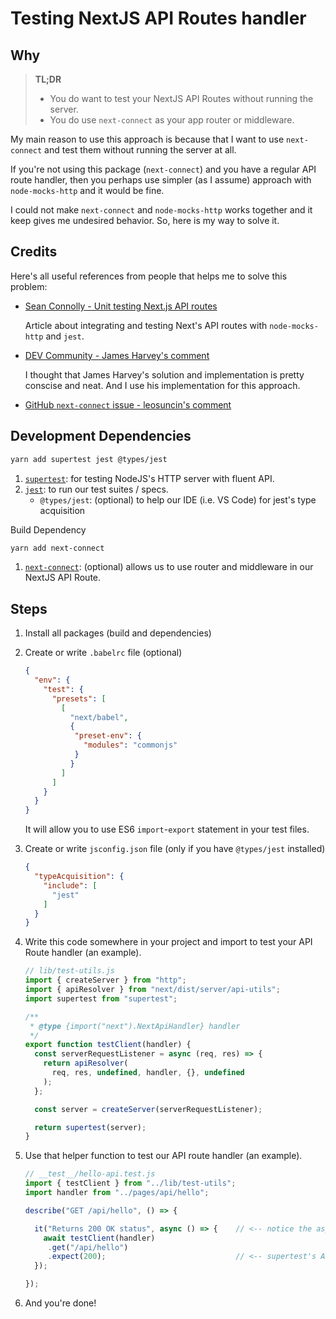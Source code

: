 # Testing NextJS API Routes handler

## Why

> **TL;DR**
>
> - You do want to test your NextJS API Routes without running the server.
> - You do use `next-connect` as your app router or middleware.

My main reason to use this approach is because that I want to use `next-connect` and test them without running the server at all.

If you're not using this package (`next-connect`) and you have a regular API route handler, then you perhaps use simpler (as I assume) approach with `node-mocks-http` and it would be fine.

I could not make `next-connect` and `node-mocks-http` works together and it keep gives me undesired behavior. So, here is my way to solve it.



## Credits

Here's all useful references from people that helps me to solve this problem:

- [Sean Connolly - Unit testing Next.js API routes](https://seanconnolly.dev/unit-testing-nextjs-api-routes)

  Article about integrating and testing Next's API routes with `node-mocks-http` and `jest`.

- [DEV Community - James Harvey's comment](https://dev.to/jamesharv/comment/145f8)

  I thought that James Harvey's solution and implementation is pretty conscise and neat. And I use his implementation for this approach.

- [GitHub `next-connect` issue - leosuncin's comment](https://github.com/hoangvvo/next-connect/issues/84#issuecomment-826031762)



## Development Dependencies

```bash
yarn add supertest jest @types/jest
```

1. [`supertest`](https://github.com/visionmedia/supertest): for testing NodeJS's HTTP server with fluent API.
2. [`jest`](https://github.com/facebook/jest): to run our test suites / specs.
   - `@types/jest`: (optional) to help our IDE (i.e. VS Code) for jest's type acquisition



 Build Dependency

```bash
yarn add next-connect
```

1. [`next-connect`](https://github.com/hoangvvo/next-connect): (optional) allows us to use router and middleware in our NextJS API Route.



## Steps

1. Install all packages (build and dependencies)

2. Create or write `.babelrc` file (optional)

   ```json
   {
     "env": {
       "test": {
         "presets": [
           [
             "next/babel",
             {
              "preset-env": {
                "modules": "commonjs"
              }
             }
           ]
         ]
       }
     }
   }
   ```

   It will allow you to use ES6 `import`-`export` statement in your test files.

3. Create or write `jsconfig.json` file (only if you have `@types/jest` installed)

   ```json
   {
     "typeAcquisition": {
       "include": [
         "jest"
       ]
     }
   }
   ```

4. Write this code somewhere in your project and import to test your API Route handler (an example).


   ```js
   // lib/test-utils.js
   import { createServer } from "http";
   import { apiResolver } from "next/dist/server/api-utils";
   import supertest from "supertest";

   /**
    * @type {import("next").NextApiHandler} handler
    */
   export function testClient(handler) {
     const serverRequestListener = async (req, res) => {
       return apiResolver(
         req, res, undefined, handler, {}, undefined
       );
     };

     const server = createServer(serverRequestListener);

     return supertest(server);
   }
   ```

5. Use that helper function to test our API route handler (an example).

   ```js
   // __test__/hello-api.test.js
   import { testClient } from "../lib/test-utils";
   import handler from "../pages/api/hello";

   describe("GET /api/hello", () => {

     it("Returns 200 OK status", async () => {    // <-- notice the async
       await testClient(handler)
       	.get("/api/hello")
       	.expect(200);                             // <-- supertest's API
     });

   });
   ```

6. And you're done!
